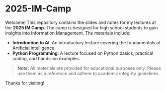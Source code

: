 # 2025-IM-Camp

Welcome! This repository contains the slides and notes for my lectures at the **2025 IM Camp**. The camp is designed for high school students to gain insights into Information Management. The materials include:

- **Introduction to AI**: An introductory lecture covering the fundamentals of Artificial Intelligence.
- **Python Programming**: A lecture focused on Python basics, practical coding, and hands-on examples.

> **Note**: All materials are provided for educational purposes only. Please use them as a reference and adhere to academic integrity guidelines.

Thanks for visiting!
